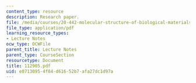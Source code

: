 ```yaml
---
content_type: resource
description: Research paper.
file: /media/courses/20-442-molecular-structure-of-biological-materials-be-442-fall-2005/e07130954f84d61652b7afa27dc1d97a_112905.pdf
file_type: application/pdf
learning_resource_types:
- Lecture Notes
ocw_type: OCWFile
parent_title: Lecture Notes
parent_type: CourseSection
resourcetype: Document
title: 112905.pdf
uid: e0713095-4f84-d616-52b7-afa27dc1d97a
---
```

